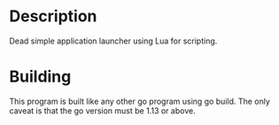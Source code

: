 # Description
Dead simple application launcher using Lua for scripting.
# Building
This program is built like any other go program using go build.
The only caveat is that the go version must be 1.13 or above.
